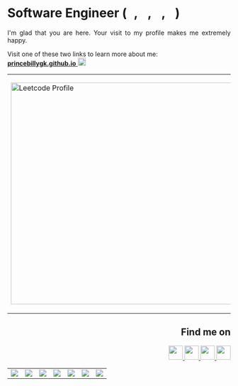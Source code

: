 # Software Engineer (<img src="https://cdn.jsdelivr.net/npm/programming-languages-logos/src/python/python.png" height="16px">, <img src="https://cdn.jsdelivr.net/npm/programming-languages-logos/src/go/go.png" height="16px">, <img src="https://cdn.jsdelivr.net/npm/programming-languages-logos/src/typescript/typescript.png" height="16px">, <img src="https://cdn.jsdelivr.net/npm/programming-languages-logos/src/javascript/javascript.png" height="16px">)
<p align="justify">
I'm glad that you are here. Your visit to my profile makes me extremely happy.
</p>

Visit one of these two links to learn more about me:</br>
<a target="_blank" href="https://princebillygk.github.io/">
    <u><b>princebillygk.github.io</b></u>
    <img width="18px" height="18px" src="https://img.icons8.com/color/48/000000/external-link.png"/>
</a>

<table align="center">
<tr>
<td>
<p align="left">
    <a align="left" href="https://leetcode.com/princebillygk2/" target="_top"><img src="https://leetcard.jacoblin.cool/princebillygk2?ext=activity" border="0" width="500px" alt="Leetcode Profile"/></a>
</p>
</td>
<td>
<p align="right">
    <a align="right" href="https://data.typeracer.com/pit/profile?user=princebillygk&ref=badge" target="_top"><img src="https://data.typeracer.com/misc/badge?user=princebillygk" border="0" width="200px" alt="Typeracer Profile"/></a>
</p>
</td>
</tr>
</table>

<h2 align="right">Find me on</h2>
<p align="right">
<a target="_blank" href="https://www.linkedin.com/in/princebillygk/">
<img width="32px" height="32px"  src="https://img.icons8.com/color/48/000000/linkedin.png"/>
</a>
<a target="_blank" href="https://wa.link/6al4sv/">
<img width="32px" height="32px"  src="https://img.icons8.com/color/48/228BE6/whatsapp--v1.png"/>
</a>
<a target="_blank" href="https://www.facebook.com/princebillygk/">
<img width="32px" height="32px" src="https://img.icons8.com/color/48/000000/facebook-new.png"/>
</a>
<a target="_blank" href="mailto:princebillygk@gmail.com">
<img width="32px" height="32px" src="https://img.icons8.com/fluency/48/000000/mail.png"/>
</a>
</p>


<table height="64px" align="center">
<tr>
    <td><img src="https://media.tenor.com/GE2JEcO8flkAAAAC/down.gif"></td>
    <td><img src="https://media.tenor.com/X8854xxuQ_EAAAAd/destroy-code-mad.gif"></td>
    <td><img src="https://media.tenor.com/BbMuRdTu4BYAAAAC/owo-anime.gif"></td>
    <td><img src="https://media.tenor.com/FYgnDtr-eFwAAAAC/sponge-bob-patrick-star.gif"></td>
    <td><img src="https://media.tenor.com/kj36bWT0HjQAAAAM/golden-boy-kintaro.gif"></td>
    <td><img src="https://media.tenor.com/9j8vvseBaHsAAAAC/test-cat-typing.gif"></td>
    <td><img src="https://media.tenor.com/GE2JEcO8flkAAAAC/down.gif"></td> 
</tr>
</table>

